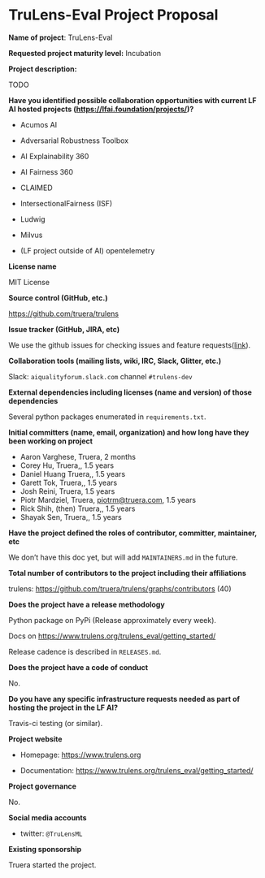 # TruLens-Eval Project Proposal

**Name of project**: TruLens-Eval

**Requested project maturity level:** Incubation

**Project description:**

TODO

**Have you identified possible collaboration opportunities with current LF AI hosted projects (https://lfai.foundation/projects/)?**

- Acumos AI

- Adversarial Robustness Toolbox

- AI Explainability 360

- AI Fairness 360

- CLAIMED

- IntersectionalFairness (ISF)

- Ludwig

- Milvus

- (LF project outside of AI) opentelemetry

**License name**

MIT License

**Source control (GitHub, etc.)**

https://github.com/truera/trulens

**Issue tracker (GitHub, JIRA, etc)**

We use the github issues for checking issues and feature
requests([link](https://github.com/truera/trulens/issues)).

**Collaboration tools (mailing lists, wiki, IRC, Slack, Glitter, etc.)**

Slack: `aiqualityforum.slack.com` channel `#trulens-dev`

**External dependencies including licenses (name and version) of those dependencies**

Several python packages enumerated in `requirements.txt`.

**Initial committers (name, email, organization) and how long have they been working on project**

- Aaron Varghese, Truera, 2 months
- Corey Hu, Truera,, 1.5 years
- Daniel Huang Truera,, 1.5 years
- Garett Tok, Truera,, 1.5 years
- Josh Reini, Truera, 1.5 years
- Piotr Mardziel, Truera, piotrm@truera.com, 1.5 years
- Rick Shih, (then) Truera,, 1.5 years
- Shayak Sen, Truera,, 1.5 years

**Have the project defined the roles of contributor, committer, maintainer, etc**

We don’t have this doc yet, but will add `MAINTAINERS.md` in the future.

**Total number of contributors to the project including their affiliations**

trulens: https://github.com/truera/trulens/graphs/contributors (40)

**Does the project have a release methodology**

Python package on PyPi (Release approximately every week).

Docs on https://www.trulens.org/trulens_eval/getting_started/

Release cadence is described in `RELEASES.md`.

**Does the project have a code of conduct**

No.

**Do you have any specific infrastructure requests needed as part of hosting the project in the LF AI?**

Travis-ci testing (or similar).

**Project website**

- Homepage: https://www.trulens.org

- Documentation: https://www.trulens.org/trulens_eval/getting_started/

**Project governance**

No.

**Social media accounts**

- twitter: `@TruLensML`

**Existing sponsorship**

Truera started the project.